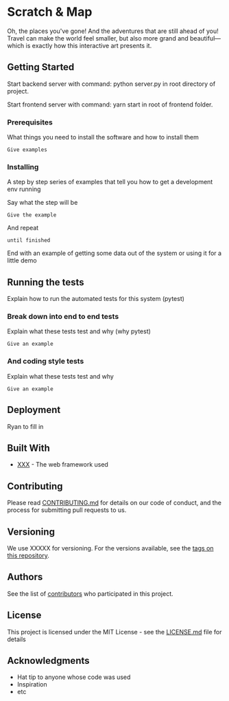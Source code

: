 # Scratch & Map

Oh, the places you've gone! And the adventures that are still ahead of you! Travel can make the world feel smaller, but also more grand and beautiful—which is exactly how this interactive art presents it.

## Getting Started

Start backend server with command: python server.py in root directory of project.

Start frontend server with command: yarn start in root of frontend folder.

### Prerequisites

What things you need to install the software and how to install them

```
Give examples
```

### Installing

A step by step series of examples that tell you how to get a development env running

Say what the step will be

```
Give the example
```

And repeat

```
until finished
```

End with an example of getting some data out of the system or using it for a little demo

## Running the tests

Explain how to run the automated tests for this system (pytest)

### Break down into end to end tests

Explain what these tests test and why (why pytest)

```
Give an example
```

### And coding style tests

Explain what these tests test and why

```
Give an example
```

## Deployment

Ryan to fill in

## Built With

* [XXX](XXXX) - The web framework used

## Contributing

Please read [CONTRIBUTING.md](https://gist.github.com/PurpleBooth/b24679402957c63ec426) for details on our code of conduct, and the process for submitting pull requests to us.

## Versioning

We use XXXXX for versioning. For the versions available, see the [tags on this repository](https://github.com/Lambda-School-Labs/labspt2-scratch-and-map). 

## Authors


See the list of [contributors](https://github.com/Lambda-School-Labs/labspt2-scratch-and-map) who participated in this project.

## License

This project is licensed under the MIT License - see the [LICENSE.md](LICENSE.md) file for details

## Acknowledgments

* Hat tip to anyone whose code was used
* Inspiration
* etc
